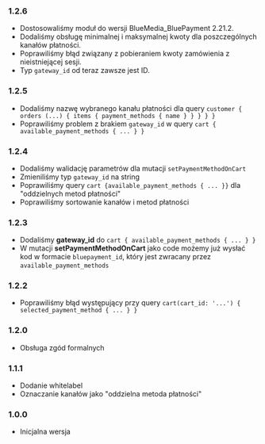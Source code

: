 ### 1.2.6
- Dostosowaliśmy moduł do wersji BlueMedia_BluePayment 2.21.2.
- Dodaliśmy obsługę minimalnej i maksymalnej kwoty dla poszczególnych kanałów płatności.
- Poprawiliśmy błąd związany z pobieraniem kwoty zamówienia z nieistniejącej sesji.
- Typ `gateway_id` od teraz zawsze jest ID.

### 1.2.5
- Dodaliśmy nazwę wybranego kanału płatności dla query `customer { orders (...) { items { payment_methods { name } } } } }`
- Poprawiliśmy problem z brakiem `gateway_id` w query `cart { available_payment_methods { ... } }`

### 1.2.4
- Dodaliśmy walidację parametrów dla mutacji `setPaymentMethodOnCart`
- Zmieniliśmy typ `gateway_id` na string
- Poprawiliśmy query `cart {available_payment_methods { ... }}` dla "oddzielnych metod płatności"
- Poprawiliśmy sortowanie kanałów i metod płatności

### 1.2.3
- Dodaliśmy **gateway_id** do `cart { available_payment_methods { ... } }`
- W mutacji **setPaymentMethodOnCart** jako code możemy już wysłać kod w formacie `bluepayment_id`, który jest zwracany przez `available_payment_methods`

### 1.2.2
- Poprawiliśmy błąd występujący przy query `cart(cart_id: '...') { selected_payment_method { ... } }`

### 1.2.0
- Obsługa zgód formalnych

### 1.1.1
- Dodanie whitelabel
- Oznaczanie kanałów jako "oddzielna metoda płatności"

### 1.0.0
- Inicjalna wersja
